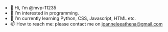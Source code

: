 - 👋 Hi, I’m @mvp-11235
- 👀 I’m interested in programming.
- 🌱 I’m currently learning Python, CSS, Javascript, HTML etc.
- 📫 How to reach me: please contact me on joanneleeathena@gmail.com

<!---
mvp-11235/mvp-11235 is a ✨ special ✨ repository because its `README.md` (this file) appears on your GitHub profile.
You can click the Preview link to take a look at your changes.
--->
